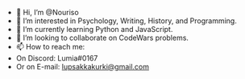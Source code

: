 - 👋 Hi, I’m @Nouriso
- 👀 I’m interested in Psychology, Writing, History, and Programming.
- 🌱 I’m currently learning Python and JavaScript.
- 💞️ I’m looking to collaborate on CodeWars problems.
- 📫 How to reach me:
-  On Discord: Lumia#0167 
-  Or on E-mail: lupsakkakurki@gmail.com
<!---
Nouriso/Nouriso is a ✨ special ✨ repository because its `README.md` (this file) appears on your GitHub profile.
You can click the Preview link to take a look at your changes.
--->
